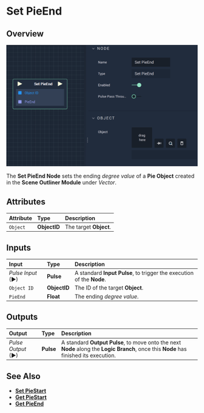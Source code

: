 # Set PieEnd

## Overview

![The Set PieEnd Node.](../../../../.gitbook/assets/setpieend.png)

The **Set PieEnd Node** sets the ending _degree value_ of a **Pie Object** created in the **Scene Outliner Module** under _Vector_.

## Attributes

| Attribute | Type | Description |
| :--- | :--- | :--- |
| `Object` | **ObjectID** | The target **Object**. |

## Inputs

| Input | Type | Description |
| :--- | :--- | :--- |
| _Pulse Input_ \(►\) | **Pulse** | A standard **Input Pulse**, to trigger the execution of the **Node**. |
| `Object ID` | **ObjectID** | The ID of the target **Object**. |
| `PieEnd` | **Float** | The ending _degree value_. |

## Outputs

| Output | Type | Description |
| :--- | :--- | :--- |
| _Pulse Output_ \(►\) | **Pulse** | A standard **Output Pulse**, to move onto the next **Node** along the **Logic Branch**, once this **Node** has finished its execution. |

## See Also

* [**Set PieStart**](setpiestart.md)
* [**Get PieStart**](getpiestart.md)
* [**Get PieEnd**](getpieend.md)

